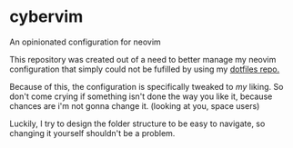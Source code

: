 # cybervim
An opinionated configuration for neovim

This repository was created out of a need to better manage my neovim
configuration that simply could not be fufilled by using my [dotfiles
repo.](https://github.com/ahoodatheguy/dotfiles)

Because of this, the configuration is specifically tweaked to *my* liking. So
don't come crying if something isn't done the way you like it, because chances
are i'm not gonna change it. (looking at you, space users)

Luckily, I try to design the folder structure to be easy to navigate, so
changing it yourself shouldn't be a problem.
